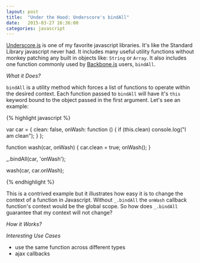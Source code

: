 ```yaml
---
layout: post
title:  "Under the Hood: Underscore's bindAll"
date:   2015-03-27 16:36:00
categories: javascript
---
```


[Underscore.js](http://underscorejs.org/) is one of my favorite javascript libraries. It's like the Standard Library javascript never had. It includes many useful utility functions without monkey patching any built in objects like: `String` or `Array`. It also includes one function commonly used by [Backbone.js](http://backbonejs.org/) users, `bindAll`.

*What it Does?*

`bindAll` is a utility method which forces a list of functions to operate within the desired context. Each function passed to `bindAll` will have it's `this` keyword bound to the object passed in the first argument. Let's see an example:

{% highlight javascript %}

var car = {
  clean: false,
  onWash: function () {
    if (this.clean) console.log("I am clean");
  }
};

function wash(car, onWash) {
    car.clean = true;
    onWash();
}

_.bindAll(car, 'onWash');

wash(car, car.onWash);

{% endhighlight %}

This is a contrived example but it illustrates how easy it is to change the context of a function in Javascript. Without `_.bindAll` the `onWash` callback function's context would be the global scope. So how does `_.bindAll` guarantee that my context will not change?

*How it Works?*



*Interesting Use Cases*
* use the same function across different types
* ajax callbacks
